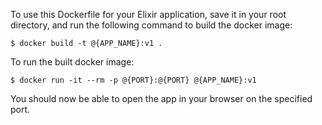 To use this Dockerfile for your Elixir application, save it in your root directory,
and run the following command to build the docker image:

```
$ docker build -t @{APP_NAME}:v1 .
```

To run the built docker image:

```
$ docker run -it --rm -p @{PORT}:@{PORT} @{APP_NAME}:v1
```

You should now be able to open the app in your browser on the specified port.
